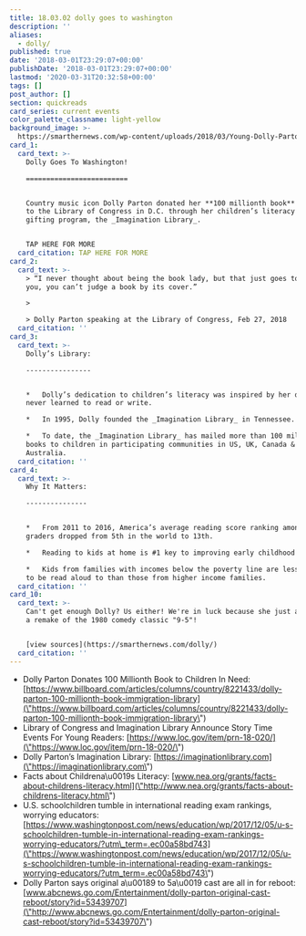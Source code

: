 ```yaml
---
title: 18.03.02 dolly goes to washington
description: ''
aliases:
  - dolly/
published: true
date: '2018-03-01T23:29:07+00:00'
publishDate: '2018-03-01T23:29:07+00:00'
lastmod: '2020-03-31T20:32:58+00:00'
tags: []
post_author: []
section: quickreads
card_series: current events
color_palette_classname: light-yellow
background_image: >-
  https://smarthernews.com/wp-content/uploads/2018/03/Young-Dolly-Parton-360x360.jpg
card_1:
  card_text: >-
    Dolly Goes To Washington!

    =========================


    Country music icon Dolly Parton donated her **100 millionth book** this week
    to the Library of Congress in D.C. through her children’s literacy & book
    gifting program, the _Imagination Library_.


    TAP HERE FOR MORE
  card_citation: TAP HERE FOR MORE
card_2:
  card_text: >-
    > “I never thought about being the book lady, but that just goes to show
    you, you can’t judge a book by its cover.”

    > 

    > Dolly Parton speaking at the Library of Congress, Feb 27, 2018
  card_citation: ''
card_3:
  card_text: >-
    Dolly’s Library:

    ----------------


    *   Dolly’s dedication to children’s literacy was inspired by her dad, who
    never learned to read or write.

    *   In 1995, Dolly founded the _Imagination Library_ in Tennessee.

    *   To date, the _Imagination Library_ has mailed more than 100 million free
    books to children in participating communities in US, UK, Canada &
    Australia.
  card_citation: ''
card_4:
  card_text: >-
    Why It Matters:

    ---------------


    *   From 2011 to 2016, America’s average reading score ranking among 4th
    graders dropped from 5th in the world to 13th.

    *   Reading to kids at home is #1 key to improving early childhood literacy.

    *   Kids from families with incomes below the poverty line are less likely
    to be read aloud to than those from higher income families.
  card_citation: ''
card_10:
  card_text: >-
    Can't get enough Dolly? Us either! We're in luck because she just announced
    a remake of the 1980 comedy classic "9-5"!


    [view sources](https://smarthernews.com/dolly/)
  card_citation: ''
---
```

*   Dolly Parton Donates 100 Millionth Book to Children In Need: [https://www.billboard.com/articles/columns/country/8221433/dolly-parton-100-millionth-book-immigration-library](\"https://www.billboard.com/articles/columns/country/8221433/dolly-parton-100-millionth-book-immigration-library\")
*   Library of Congress and Imagination Library Announce Story Time Events For Young Readers: [https://www.loc.gov/item/prn-18-020/](\"https://www.loc.gov/item/prn-18-020/\")
*   Dolly Parton’s Imagination Library: [https://imaginationlibrary.com](\"https://imaginationlibrary.com\")
*   Facts about Childrena\\u0019s Literacy: [www.nea.org/grants/facts-about-childrens-literacy.html](\"http://www.nea.org/grants/facts-about-childrens-literacy.html\")
*   U.S. schoolchildren tumble in international reading exam rankings, worrying educators: [https://www.washingtonpost.com/news/education/wp/2017/12/05/u-s-schoolchildren-tumble-in-international-reading-exam-rankings-worrying-educators/?utm\_term=.ec00a58bd743](\"https://www.washingtonpost.com/news/education/wp/2017/12/05/u-s-schoolchildren-tumble-in-international-reading-exam-rankings-worrying-educators/?utm_term=.ec00a58bd743\")
*   Dolly Parton says original a\\u00189 to 5a\\u0019 cast are all in for reboot: [www.abcnews.go.com/Entertainment/dolly-parton-original-cast-reboot/story?id=53439707](\"http://www.abcnews.go.com/Entertainment/dolly-parton-original-cast-reboot/story?id=53439707\")